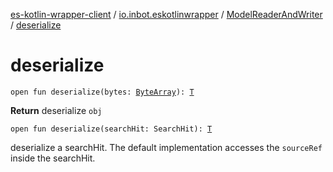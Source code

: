 [es-kotlin-wrapper-client](../../index.md) / [io.inbot.eskotlinwrapper](../index.md) / [ModelReaderAndWriter](index.md) / [deserialize](./deserialize.md)

# deserialize

`open fun deserialize(bytes: `[`ByteArray`](https://kotlinlang.org/api/latest/jvm/stdlib/kotlin/-byte-array/index.html)`): `[`T`](index.md#T)

**Return**
deserialize `obj`

`open fun deserialize(searchHit: SearchHit): `[`T`](index.md#T)

deserialize a searchHit. The default implementation accesses the `sourceRef` inside the searchHit.

